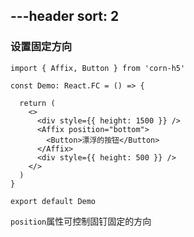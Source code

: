 ---header
sort: 2
---

### 设置固定方向

```tsx
import { Affix, Button } from 'corn-h5'

const Demo: React.FC = () => {

  return (
    <>
      <div style={{ height: 1500 }} />
      <Affix position="bottom">
        <Button>漂浮的按钮</Button>
      </Affix>
      <div style={{ height: 500 }} />
    </>
  )
}

export default Demo
```
`position`属性可控制固钉固定的方向
